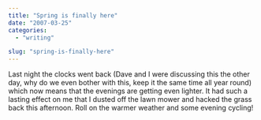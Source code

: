```yaml
---
title: "Spring is finally here"
date: "2007-03-25"
categories: 
  - "writing"

slug: "spring-is-finally-here"
---
```


Last night the clocks went back (Dave and I were discussing this the other day, why do we even bother with this, keep it the same time all year round) which now means that the evenings are getting even lighter. It had such a lasting effect on me that I dusted off the lawn mower and hacked the grass back this afternoon. Roll on the warmer weather and some evening cycling!
